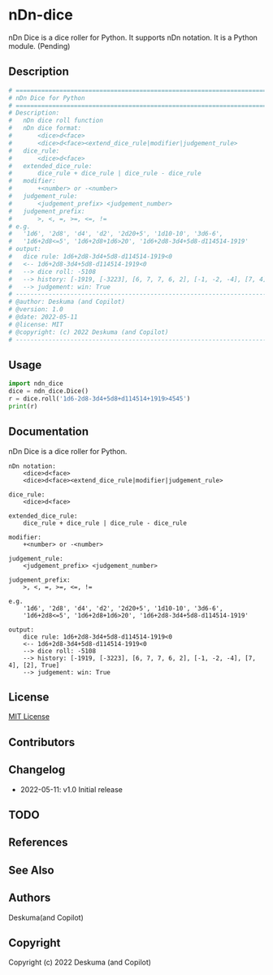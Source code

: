 # nDn-dice

nDn Dice is a dice roller for Python.
It supports nDn notation.
It is a Python module. (Pending)

## Description

```python
# =============================================================================
# nDn Dice for Python
# =============================================================================
# Description:
#   nDn dice roll function
#   nDn dice format:
#       <dice>d<face>
#       <dice>d<face><extend_dice_rule|modifier|judgement_rule>
#   dice_rule:
#       <dice>d<face>
#   extended_dice_rule:
#       dice_rule + dice_rule | dice_rule - dice_rule
#   modifier:
#       +<number> or -<number>
#   judgement_rule:
#       <judgement_prefix> <judgement_number>
#   judgement_prefix:
#       >, <, =, >=, <=, !=
# e.g.
#   '1d6', '2d8', 'd4', 'd2', '2d20+5', '1d10-10', '3d6-6',
#   '1d6+2d8<=5', '1d6+2d8+1d6>20', '1d6+2d8-3d4+5d8-d114514-1919'
# output:
#   dice rule: 1d6+2d8-3d4+5d8-d114514-1919<0
#   <-- 1d6+2d8-3d4+5d8-d114514-1919<0
#   --> dice roll: -5108
#   --> history: [-1919, [-3223], [6, 7, 7, 6, 2], [-1, -2, -4], [7, 4], [2], True]
#   --> judgement: win: True
# -----------------------------------------------------------------------------
# @author: Deskuma (and Copilot)
# @version: 1.0
# @date: 2022-05-11
# @license: MIT
# @copyright: (c) 2022 Deskuma (and Copilot)
# -----------------------------------------------------------------------------
```

## Usage

```python
import ndn_dice
dice = ndn_dice.Dice()
r = dice.roll('1d6-2d8-3d4+5d8+d114514+1919>4545')
print(r)
```

## Documentation

nDn Dice is a dice roller for Python.

```text
nDn notation:
    <dice>d<face>
    <dice>d<face><extend_dice_rule|modifier|judgement_rule>

dice_rule:
    <dice>d<face>

extended_dice_rule:
    dice_rule + dice_rule | dice_rule - dice_rule

modifier:
    +<number> or -<number>

judgement_rule:
    <judgement_prefix> <judgement_number>

judgement_prefix:
    >, <, =, >=, <=, !=

e.g.
    '1d6', '2d8', 'd4', 'd2', '2d20+5', '1d10-10', '3d6-6',
    '1d6+2d8<=5', '1d6+2d8+1d6>20', '1d6+2d8-3d4+5d8-d114514-1919'

output:
    dice rule: 1d6+2d8-3d4+5d8-d114514-1919<0
    <-- 1d6+2d8-3d4+5d8-d114514-1919<0
    --> dice roll: -5108
    --> history: [-1919, [-3223], [6, 7, 7, 6, 2], [-1, -2, -4], [7, 4], [2], True]
    --> judgement: win: True
```

## License

[MIT License](LICENSE)

## Contributors

## Changelog

- 2022-05-11: v1.0 Initial release

## TODO

## References

## See Also

## Authors

Deskuma(and Copilot)

## Copyright

Copyright (c) 2022 Deskuma (and Copilot)
